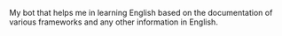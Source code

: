 My bot that helps me in learning English based on the documentation of various frameworks and any other information in English.